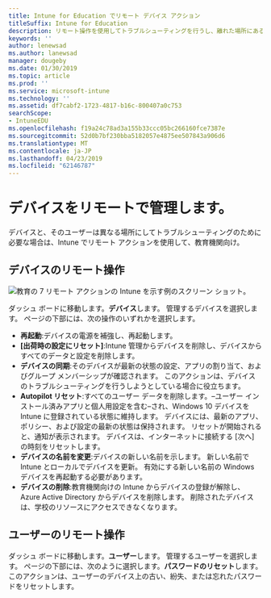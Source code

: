 ```yaml
---
title: Intune for Education でリモート デバイス アクション
titleSuffix: Intune for Education
description: リモート操作を使用してトラブルシューティングを行うし、離れた場所にあるデバイスを管理する方法について説明します。
keywords: ''
author: lenewsad
ms.author: lanewsad
manager: dougeby
ms.date: 01/30/2019
ms.topic: article
ms.prod: ''
ms.service: microsoft-intune
ms.technology: ''
ms.assetid: df7cabf2-1723-4817-b16c-800407a0c753
searchScope:
- IntuneEDU
ms.openlocfilehash: f19a24c78ad3a155b33ccc05bc266160fce7387e
ms.sourcegitcommit: 52d0b7bf230bba5182057e4875ee507843a906d6
ms.translationtype: MT
ms.contentlocale: ja-JP
ms.lasthandoff: 04/23/2019
ms.locfileid: "62146787"
---
```

# <a name="manage-devices-remotely"></a>デバイスをリモートで管理します。  

デバイスと、そのユーザーは異なる場所にしてトラブルシューティングのために必要な場合は、Intune でリモート アクションを使用して、教育機関向け。  


## <a name="remote-actions-for-devices"></a>デバイスのリモート操作  

![教育の 7 リモート アクションの Intune を示す例のスクリーン ショット。](./media/1812_Intune_EDU_Manage_Remote.png)  

ダッシュ ボードに移動します。**デバイス**します。 管理するデバイスを選択します。 ページの下部には、次の操作のいずれかを選択します。

- **再起動**:デバイスの電源を補強し、再起動します。
- **[出荷時の設定にリセット]**:Intune 管理からデバイスを削除し、デバイスからすべてのデータと設定を削除します。 
- **デバイスの同期**:そのデバイスが最新の状態の設定、アプリの割り当て、およびグループ メンバーシップが確認されます。 このアクションは、デバイスのトラブルシューティングを行うしようとしている場合に役立ちます。  
- **Autopilot リセット**:すべてのユーザー データを削除します。&ndash;ユーザー インストール済みアプリと個人用設定を含む&ndash;され、Windows 10 デバイスを Intune に登録されている状態に維持します。 デバイスには、最新のアプリ、ポリシー、および設定の最新の状態は保持されます。 リセットが開始されると、通知が表示されます。 デバイスは、インターネットに接続する [次へ] の時刻をリセットします。  
- **デバイスの名前を変更**:デバイスの新しい名前を示します。 新しい名前で Intune とローカルでデバイスを更新。 有効にする新しい名前の Windows デバイスを再起動する必要があります。  
- **デバイスの削除**:教育機関向けの Intune からデバイスの登録が解除し、Azure Active Directory からデバイスを削除します。 削除されたデバイスは、学校のリソースにアクセスできなくなります。 

## <a name="remote-actions-for-users"></a>ユーザーのリモート操作  

ダッシュ ボードに移動します。**ユーザー**します。 管理するユーザーを選択します。 ページの下部には、次のように選択します。**パスワードのリセット**します。 このアクションは、ユーザーのデバイス上の古い、紛失、または忘れたパスワードをリセットします。  
